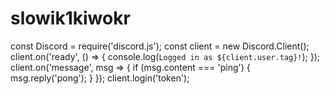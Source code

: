 # slowik1kiwokr
const Discord = require('discord.js'); const client = new Discord.Client();  client.on('ready', () => {   console.log(`Logged in as ${client.user.tag}!`); });  client.on('message', msg => {   if (msg.content === 'ping') {     msg.reply('pong');   } });  client.login('token');
